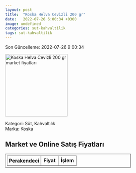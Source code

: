 ```yaml
---
layout: post
title:  "Koska Helva Cevizli 200 gr"
date:   2022-07-26 6:00:34 +0300
image: undefined
categories: sut-kahvaltilik
tags: sut-kahvaltilik
---
```


Son Güncelleme: 2022-07-26 9:00:34

<img src="undefined" width="200" alt="Koska Helva Cevizli 200 gr market fiyatları" />

Kategori: Süt, Kahvaltılık
<br />
Marka: Koska

<h2>Market ve Online Satış Fiyatları</h2>

<table border="1" style="padding: 5px;width:80%;">
  <tr>
    <td style="padding: 5px;"><strong>Perakendeci</strong></td>
    <td><strong>Fiyat</strong></td>
    <td><strong>İşlem</strong></td>
  </tr>
  
</table>
